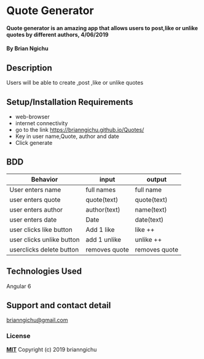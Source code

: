 # Quote Generator
#### Quote generator is an amazing app that allows users to post,like or unlike quotes by different authors, 4/06/2019
#### By **Brian Ngichu**
## Description
 Users will be able to create ,post ,like or unlike quotes
## Setup/Installation Requirements
* web-browser
* internet connectivity
* go to the link https://brianngichu.github.io/Quotes/
* Key in user name,Quote, author and date
* Click generate


## BDD
| Behavior                                    |  input                  | output                |      
|---------------------------------------------|-------------------------|---------------------  |
| User enters name                            | full names              |full name              |
| user enters quote                           | quote(text)             |quote(text)            |
| user enters author                          | author(text)            |name(text)             |
| user enters date                            | Date                    |date(text)             |
| user clicks like button                     | Add 1 like              |like ++                |
| user clicks unlike button                   |add 1 unlike             |unlike ++              |
| userclicks delete button                    |removes quote            |removes quote          |

## Technologies Used
  Angular 6
## Support and contact detail
brianngichu@gmail.com
### License
**[MIT](https://github.com/brianngichu/Quotes/blob/master/LICENSE)**
Copyright (c) 2019 brianngichu
